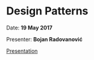 # Design Patterns

Date: **19 May 2017**

Presenter: **Bojan Radovanović**

[Presentation](https://gitpitch.com/rbtree/rbt-lectures/2017-05-br-design-patterns)
